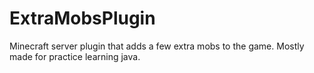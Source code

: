# ExtraMobsPlugin
Minecraft server plugin that adds a few extra mobs to the game.
Mostly made for practice learning java.
